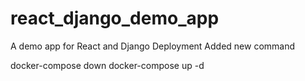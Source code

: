 # react_django_demo_app
A demo app for React and Django Deployment
Added new command

docker-compose down
docker-compose up -d

